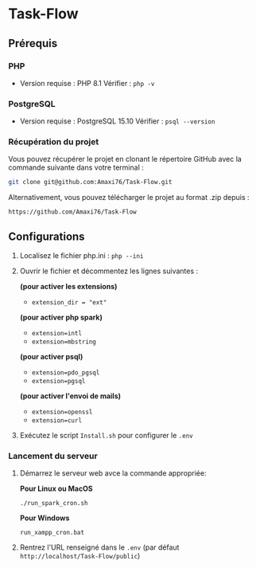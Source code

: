 # Task-Flow

## Prérequis

### PHP

- Version requise : PHP 8.1
  Vérifier : `php -v`

### PostgreSQL

- Version requise : PostgreSQL 15.10
  Vérifier : `psql --version`

### Récupération du projet

Vous pouvez récupérer le projet en clonant le répertoire GitHub avec la commande suivante dans votre terminal :

```bash
git clone git@github.com:Amaxi76/Task-Flow.git
```
Alternativement, vous pouvez télécharger le projet au format .zip depuis :

`https://github.com/Amaxi76/Task-Flow`


## Configurations

1. Localisez le fichier php.ini : `php --ini`
2. Ouvrir le fichier et décommentez les lignes suivantes :

    **(pour activer les extensions)**
    - `extension_dir = "ext"`

    **(pour activer php spark)**
    - `extension=intl`
    - `extension=mbstring`

    **(pour activer psql)**
    - `extension=pdo_pgsql`
    - `extension=pgsql`

    **(pour activer l'envoi de mails)**
    - `extension=openssl`
    - `extension=curl`

3. Exécutez le script `Install.sh` pour configurer le `.env`

### Lancement du serveur 

1. Démarrez le serveur web avce la commande appropriée: 
    
    **Pour Linux ou MacOS**
    ```shell 
    ./run_spark_cron.sh
    ```

    **Pour Windows** 
    ```shell 
    run_xampp_cron.bat
    ```

2. Rentrez l'URL renseigné dans le `.env` (par défaut `http://localhost/Task-Flow/public`)
